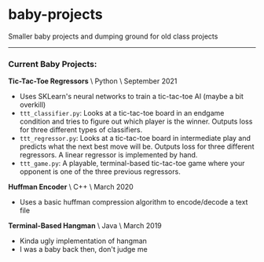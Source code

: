 # baby-projects
Smaller baby projects and dumping ground for old class projects
___
### Current Baby Projects:

**Tic-Tac-Toe Regressors** \ Python \ September 2021
- Uses SKLearn's neural networks to train a tic-tac-toe AI (maybe a bit overkill)
- `ttt_classifier.py`: Looks at a tic-tac-toe board in an endgame condition and tries to figure out which player is the winner. Outputs loss for three different types of classifiers.
- `ttt_regressor.py`: Looks at a tic-tac-toe board in intermediate play and predicts what the next best move will be. Outputs loss for three different regressors. A linear regressor is implemented by hand.
- `ttt_game.py`: A playable, terminal-based tic-tac-toe game where your opponent is one of the three previous regressors. 

**Huffman Encoder** \ C++ \ March 2020
- Uses a basic huffman compression algorithm to encode/decode a text file 

**Terminal-Based Hangman** \ Java \ March 2019
- Kinda ugly implementation of hangman
- I was a baby back then, don't judge me
